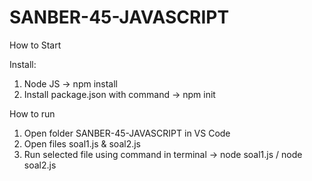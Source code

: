 # SANBER-45-JAVASCRIPT

How to Start

Install:

1. Node JS -> npm install
2. Install package.json with command -> npm init

How to run

1. Open folder SANBER-45-JAVASCRIPT in VS Code
2. Open files soal1.js & soal2.js
3. Run selected file using command in terminal -> node soal1.js / node soal2.js
